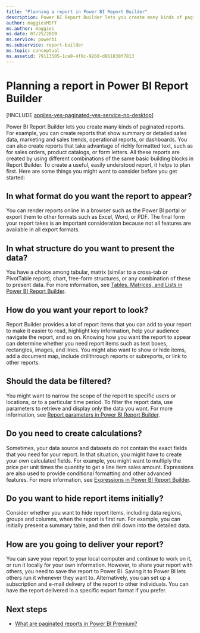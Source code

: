 ```yaml
---
title: "Planning a report in Power BI Report Builder"
description: Power BI Report Builder lets you create many kinds of paginated reports. To create a useful, easily understood report, it helps to plan first.
author: maggiesMSFT
ms.author: maggies
ms.date: 07/25/2019
ms.service: powerbi
ms.subservice: report-builder
ms.topic: conceptual
ms.assetid: 79113505-1ce8-4f8c-9260-d861838f7813
---
```

# Planning a report in Power BI Report Builder

[!INCLUDE [applies-yes-paginated-yes-service-no-desktop](../includes/applies-yes-paginated-yes-service-no-desktop.md)] 

Power BI Report Builder lets you create many kinds of paginated reports. For example, you can create reports that show summary or detailed sales data, marketing and sales trends, operational reports, or dashboards. You can also create reports that take advantage of richly formatted text, such as for sales orders, product catalogs, or form letters. All these reports are created by using different combinations of the same basic building blocks in Report Builder. To create a useful, easily understood report, it helps to plan first. Here are some things you might want to consider before you get started:  
  
## In what format do you want the report to appear?
  
You can render reports online in a browser such as the Power BI portal or export them to other formats such as Excel, Word, or PDF. The final form your report takes is an important consideration because not all features are available in all export formats. 
  
## In what structure do you want to present the data?
  
You have a choice among tabular, matrix (similar to a cross-tab or PivotTable report), chart, free-form structures, or any combination of these to present data. For more information, see [Tables, Matrices, and Lists in Power BI Report Builder](report-builder-tables-matrices-lists.md).  
  
## How do you want your report to look?
  
Report Builder provides a lot of report items that you can add to your report to make it easier to read, highlight key information, help your audience navigate the report, and so on. Knowing how you want the report to appear can determine whether you need report items such as text boxes, rectangles, images, and lines. You might also want to show or hide items, add a document map, include drillthrough reports or subreports, or link to other reports.   
  
## Should the data be filtered?
  
You might want to narrow the scope of the report to specific users or locations, or to a particular time period. To filter the report data, use parameters to retrieve and display only the data you want. For more information, see [Report parameters in Power BI Report Builder](paginated-reports-parameters.md).  
  
## Do you need to create calculations? 
  
Sometimes, your data source and datasets do not contain the exact fields that you need for your report. In that situation, you might have to create your own calculated fields. For example, you might want to multiply the price per unit times the quantity to get a line item sales amount. Expressions are also used to provide conditional formatting and other advanced features. For more information, see [Expressions in Power BI Report Builder](report-builder-expressions.md).  
  
## Do you want to hide report items initially?
  
Consider whether you want to hide report items, including data regions, groups and columns, when the report is first run. For example, you can initially present a summary table, and then drill down into the detailed data. 
  
## How are you going to deliver your report?  
  
You can save your report to your local computer and continue to work on it, or run it locally for your own information. However, to share your report with others, you need to save the report to Power BI. Saving it to Power BI lets others run it whenever they want to. Alternatively, you can set up a subscription and e-mail delivery of the report to other individuals. You can have the report delivered in a specific export format if you prefer. 
  
## Next steps

- [What are paginated reports in Power BI Premium?](paginated-reports-report-builder-power-bi.md)
